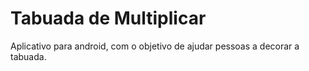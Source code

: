 # Tabuada de Multiplicar

Aplicativo para android, com o objetivo de ajudar pessoas a decorar a tabuada.
